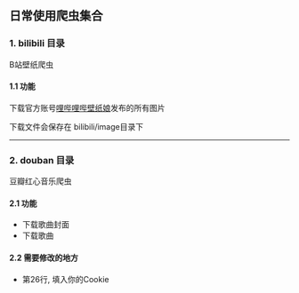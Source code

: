 ## 日常使用爬虫集合

### 1. bilibili 目录
B站壁纸爬虫

#### 1.1 功能
下载官方账号[哩哔哩哔壁纸娘](https://space.bilibili.com/6823116/album)发布的所有图片

下载文件会保存在 bilibili/image目录下

----------

### 2. douban 目录
豆瓣红心音乐爬虫

#### 2.1 功能
+ 下载歌曲封面
+ 下载歌曲

#### 2.2 需要修改的地方
+ 第26行, 填入你的Cookie


